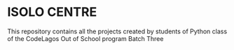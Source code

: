 
# ISOLO CENTRE
This repository contains all the projects created by students of Python class of the CodeLagos Out of School program Batch Three



